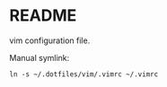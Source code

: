# README
vim configuration file.

Manual symlink:
```shell
ln -s ~/.dotfiles/vim/.vimrc ~/.vimrc
```
